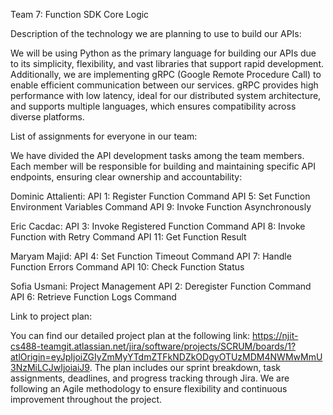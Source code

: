 Team 7: Function SDK Core Logic


Description of the technology we are planning to use to build our APIs:

We will be using Python as the primary language for building our APIs due to its simplicity, flexibility, and vast libraries that support rapid development. Additionally, we are implementing gRPC (Google Remote Procedure Call) to enable efficient communication between our services. gRPC provides high performance with low latency, ideal for our distributed system architecture, and supports multiple languages, which ensures compatibility across diverse platforms.


List of assignments for everyone in our team:

We have divided the API development tasks among the team members. Each member will be responsible for building and maintaining specific API endpoints, ensuring clear ownership and accountability:

Dominic Attalienti:
  API 1: Register Function Command
  API 5: Set Function Environment Variables Command
  API 9: Invoke Function Asynchronously

Eric Cacdac: 
  API 3: Invoke Registered Function Command
  API 8: Invoke Function with Retry Command
  API 11: Get Function Result

Maryam Majid: 
  API 4: Set Function Timeout Command
  API 7: Handle Function Errors Command
  API 10: Check Function Status

Sofia Usmani: 
  Project Management
  API 2: Deregister Function Command
  API 6: Retrieve Function Logs Command



Link to project plan:

You can find our detailed project plan at the following link: https://njit-cs488-teamgit.atlassian.net/jira/software/projects/SCRUM/boards/1?atlOrigin=eyJpIjoiZGIyZmMyYTdmZTFkNDZkODgyOTUzMDM4NWMwMmU3NzMiLCJwIjoiaiJ9. The plan includes our sprint breakdown, task assignments, deadlines, and progress tracking through Jira. We are following an Agile methodology to ensure flexibility and continuous improvement throughout the project.

